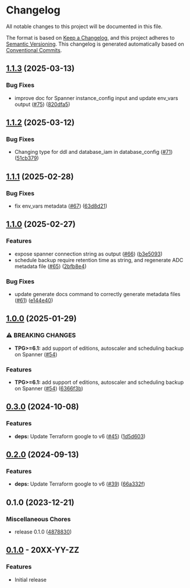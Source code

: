 # Changelog

All notable changes to this project will be documented in this file.

The format is based on
[Keep a Changelog](https://keepachangelog.com/en/1.0.0/),
and this project adheres to
[Semantic Versioning](https://semver.org/spec/v2.0.0.html).
This changelog is generated automatically based on [Conventional Commits](https://www.conventionalcommits.org/en/v1.0.0/).

## [1.1.3](https://github.com/GoogleCloudPlatform/terraform-google-cloud-spanner/compare/v1.1.2...v1.1.3) (2025-03-13)


### Bug Fixes

* improve doc for Spanner instance_config input and update env_vars output ([#75](https://github.com/GoogleCloudPlatform/terraform-google-cloud-spanner/issues/75)) ([820dfa5](https://github.com/GoogleCloudPlatform/terraform-google-cloud-spanner/commit/820dfa5cc826e3c896a10e50fb045120dd1dd02b))

## [1.1.2](https://github.com/GoogleCloudPlatform/terraform-google-cloud-spanner/compare/v1.1.1...v1.1.2) (2025-03-12)


### Bug Fixes

* Changing type for ddl and database_iam in database_config ([#71](https://github.com/GoogleCloudPlatform/terraform-google-cloud-spanner/issues/71)) ([51cb379](https://github.com/GoogleCloudPlatform/terraform-google-cloud-spanner/commit/51cb3798ce89d662bcd3a1697374f4b4d09c38bb))

## [1.1.1](https://github.com/GoogleCloudPlatform/terraform-google-cloud-spanner/compare/v1.1.0...v1.1.1) (2025-02-28)


### Bug Fixes

* fix env_vars metadata ([#67](https://github.com/GoogleCloudPlatform/terraform-google-cloud-spanner/issues/67)) ([63d8d21](https://github.com/GoogleCloudPlatform/terraform-google-cloud-spanner/commit/63d8d2184ac340ef9482da78f09f024b0f739e68))

## [1.1.0](https://github.com/GoogleCloudPlatform/terraform-google-cloud-spanner/compare/v1.0.0...v1.1.0) (2025-02-27)


### Features

* expose spanner connection string as output ([#66](https://github.com/GoogleCloudPlatform/terraform-google-cloud-spanner/issues/66)) ([b3e5093](https://github.com/GoogleCloudPlatform/terraform-google-cloud-spanner/commit/b3e5093c3d4d711f74e300fd5e35f4faad44c6af))
* schedule backup require retention time as string, and regenerate ADC metadata file ([#65](https://github.com/GoogleCloudPlatform/terraform-google-cloud-spanner/issues/65)) ([2bfb8e4](https://github.com/GoogleCloudPlatform/terraform-google-cloud-spanner/commit/2bfb8e4b0fa62e86ca7d17841bdd5e591c24f93e))


### Bug Fixes

* update generate docs command to correctly generate metadata files ([#61](https://github.com/GoogleCloudPlatform/terraform-google-cloud-spanner/issues/61)) ([e144e40](https://github.com/GoogleCloudPlatform/terraform-google-cloud-spanner/commit/e144e400be56472678f21597e010d822f4b9576f))

## [1.0.0](https://github.com/GoogleCloudPlatform/terraform-google-cloud-spanner/compare/v0.3.0...v1.0.0) (2025-01-29)


### ⚠ BREAKING CHANGES

* **TPG>=6.1:** add support of editions, autoscaler and scheduling backup on Spanner ([#54](https://github.com/GoogleCloudPlatform/terraform-google-cloud-spanner/issues/54))

### Features

* **TPG>=6.1:** add support of editions, autoscaler and scheduling backup on Spanner ([#54](https://github.com/GoogleCloudPlatform/terraform-google-cloud-spanner/issues/54)) ([6366f3b](https://github.com/GoogleCloudPlatform/terraform-google-cloud-spanner/commit/6366f3ba4b8b9359c45f0de50434da46301084cd))

## [0.3.0](https://github.com/GoogleCloudPlatform/terraform-google-cloud-spanner/compare/v0.2.0...v0.3.0) (2024-10-08)


### Features

* **deps:** Update Terraform google to v6 ([#45](https://github.com/GoogleCloudPlatform/terraform-google-cloud-spanner/issues/45)) ([1d5d603](https://github.com/GoogleCloudPlatform/terraform-google-cloud-spanner/commit/1d5d60367bd6743e4614fd68b331e19210adcf9d))

## [0.2.0](https://github.com/GoogleCloudPlatform/terraform-google-cloud-spanner/compare/v0.1.0...v0.2.0) (2024-09-13)


### Features

* **deps:** Update Terraform google to v6 ([#39](https://github.com/GoogleCloudPlatform/terraform-google-cloud-spanner/issues/39)) ([66a332f](https://github.com/GoogleCloudPlatform/terraform-google-cloud-spanner/commit/66a332ff6b5b45ee5bb55ce1cc8ac530ae60c9a9))

## 0.1.0 (2023-12-21)


### Miscellaneous Chores

* release 0.1.0 ([4878830](https://github.com/GoogleCloudPlatform/terraform-google-cloud-spanner/commit/487883073cc040db6d35ce59567ffaed22d6d887))

## [0.1.0](https://github.com/terraform-google-modules/terraform-google-cloud-spanner/releases/tag/v0.1.0) - 20XX-YY-ZZ

### Features

- Initial release

[0.1.0]: https://github.com/terraform-google-modules/terraform-google-cloud-spanner/releases/tag/v0.1.0

